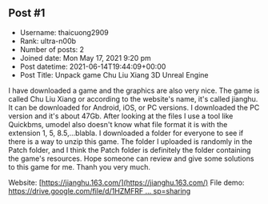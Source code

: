 ## Post #1
- Username: thaicuong2909
- Rank: ultra-n00b
- Number of posts: 2
- Joined date: Mon May 17, 2021 9:20 pm
- Post datetime: 2021-06-14T19:44:09+00:00
- Post Title: Unpack game Chu Liu Xiang 3D Unreal Engine

I have downloaded a game and the graphics are also very nice. The game is called Chu Liu Xiang or according to the website's name, it's called jianghu. It can be downloaded for Android, iOS, or PC versions. I downloaded the PC version and it's about 47Gb. After looking at the files I use a tool like Quickbms, umodel also doesn't know what file format it is with the extension 1, 5, 8.5,...blabla.
I downloaded a folder for everyone to see if there is a way to unzip this game. The folder I uploaded is randomly in the Patch folder, and I think the Patch folder is definitely the folder containing the game's resources. Hope someone can review and give some solutions to this game for me. Thanh you very much.

Website: [https://jianghu.163.com/](https://jianghu.163.com/)
File demo: [https://drive.google.com/file/d/1HZMFRF ... sp=sharing](https://drive.google.com/file/d/1HZMFRF1nQeOLlXLPEBkPf5txDGxKMd3O/view?usp=sharing)
